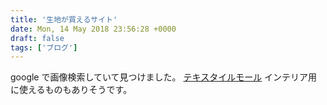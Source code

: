 ```yaml
---
title: '生地が買えるサイト'
date: Mon, 14 May 2018 23:56:28 +0000
draft: false
tags: ['ブログ']
---
```


google で画像検索していて見つけました。 [テキスタイルモール](https://tex-mall.jp/) インテリア用に使えるものもありそうです。